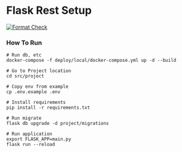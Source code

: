 Flask Rest Setup
=================================
[![Format Check](https://github.com/BetterToPractice/flask-rest-setup/actions/workflows/main.yml/badge.svg)](https://github.com/BetterToPractice/flask-rest-setup/actions/workflows/main.yml)


### How To Run
```
# Run db, etc
docker-compose -f deploy/local/docker-compose.yml up -d --build

# Go to Project location
cd src/project

# Copy env from example
cp .env.example .env

# Install requirements
pip install -r requirements.txt

# Run migrate
flask db upgrade -d project/migrations

# Run application
export FLASK_APP=main.py
flask run --reload
```
